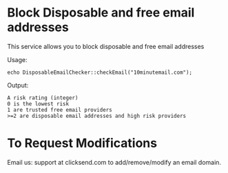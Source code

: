 # Block Disposable and free email addresses
This service allows you to block disposable and free email addresses

Usage:
```
echo DisposableEmailChecker::checkEmail("10minutemail.com");
```

Output:
```
A risk rating (integer)
0 is the lowest risk
1 are trusted free email providers
>=2 are disposable email addresses and high risk providers
```

# To Request Modifications
Email us: support at clicksend.com to add/remove/modify an email domain.
